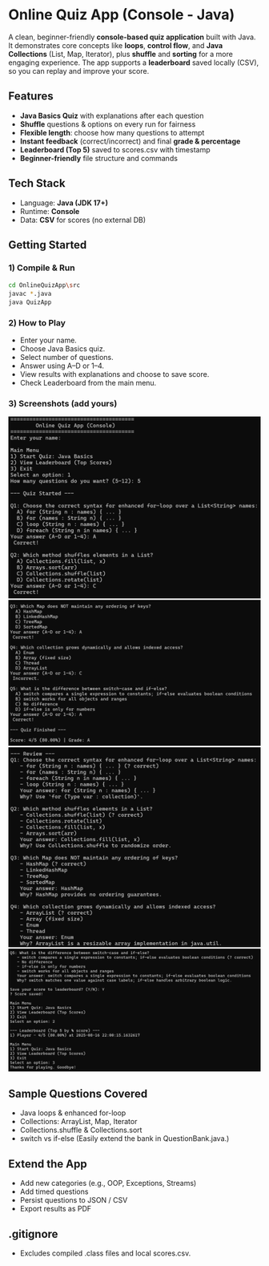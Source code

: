 # Online Quiz App (Console - Java)

A clean, beginner-friendly **console-based quiz application** built with Java. It demonstrates core concepts like **loops**, **control flow**, and **Java Collections** (List, Map, Iterator), plus **shuffle** and **sorting** for a more engaging experience. The app supports a **leaderboard** saved locally (CSV), so you can replay and improve your score.   

##  Features  ##
- **Java Basics Quiz** with explanations after each question
- **Shuffle** questions & options on every run for fairness
- **Flexible length**: choose how many questions to attempt
- **Instant feedback** (correct/incorrect) and final **grade & percentage**
- **Leaderboard (Top 5)** saved to scores.csv with timestamp
- **Beginner-friendly** file structure and commands

##  Tech Stack  ##
- Language: **Java (JDK 17+)**
- Runtime: **Console**
- Data: **CSV** for scores (no external DB)

##  Getting Started  ##

### 1) Compile & Run
```bash
cd OnlineQuizApp\src
javac *.java
java QuizApp
```
### 2) How to Play ###
- Enter your name.
- Choose Java Basics quiz.
- Select number of questions.
- Answer using A–D or 1–4.
- View results with explanations and choose to save score.
- Check Leaderboard from the main menu.

### 3) Screenshots (add yours) ###

![output](assets/output1.png)
![output](assets/output2.png)
![output](assets/output3.png)
![output](assets/output4.png)


## Sample Questions Covered ##
- Java loops & enhanced for-loop
- Collections: ArrayList, Map, Iterator
- Collections.shuffle & Collections.sort
- switch vs if-else
(Easily extend the bank in QuestionBank.java.)

## Extend the App ##
- Add new categories (e.g., OOP, Exceptions, Streams)
- Add timed questions
- Persist questions to JSON / CSV
- Export results as PDF

## .gitignore ##
- Excludes compiled .class files and local scores.csv.


